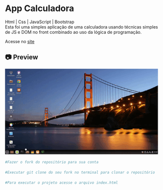 # App Calculadora


<p>
Html | Css | JavaScript | Bootstrap<br>
Esta foi uma simples aplicação de uma calculadora usando técnicas simples de JS e DOM no front combinado ao uso da lógica de programação.
</p>

Acesse no [site](https://appcalculadora.ml/)<br>

<h2>📷 Preview</h2>

<img src="./cinnamon-20210408-9.gif">

<br>

```bash
#Fazer o fork do repositório para sua conta

#Executar git clone do seu fork no terminal para clonar o repositório

#Para executar o projeto acesse o arquivo index.html
```